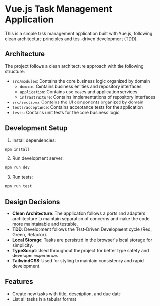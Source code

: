 # Vue.js Task Management Application

This is a simple task management application built with Vue.js, following clean architecture principles and test-driven development (TDD).

## Architecture

The project follows a clean architecture approach with the following structure:

- `src/modules`: Contains the core business logic organized by domain
    - `domain`: Contains business entities and repository interfaces
    - `application`: Contains use cases and application services
    - `infrastructure`: Contains implementations of repository interfaces
- `src/sections`: Contains the UI components organized by domain
- `tests/acceptance`: Contains acceptance tests for the application
- `tests`: Contains unit tests for the core business logic

## Development Setup

1. Install dependencies:
```bash
npm install
```

2. Run development server:
```bash
npm run dev
```

3. Run tests:
```bash
npm run test
```

## Design Decisions

- **Clean Architecture**: The application follows a ports and adapters architecture to maintain separation of concerns and make the code more maintainable and testable.
- **TDD**: Development follows the Test-Driven Development cycle (Red, Green, Refactor).
- **Local Storage**: Tasks are persisted in the browser's local storage for simplicity.
- **TypeScript**: Used throughout the project for better type safety and developer experience.
- **TailwindCSS**: Used for styling to maintain consistency and rapid development.

## Features

- Create new tasks with title, description, and due date
- List all tasks in a tabular format
